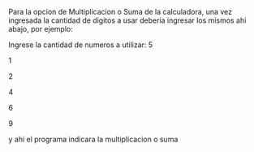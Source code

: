 Para la opcion de Multiplicacion o Suma de la calculadora, una vez ingresada la cantidad de digitos a usar deberia ingresar los mismos ahi abajo, por ejemplo:

Ingrese la cantidad de numeros a utilizar: 5


1


2


4


6


9


y ahi el programa indicara la multiplicacion o suma
